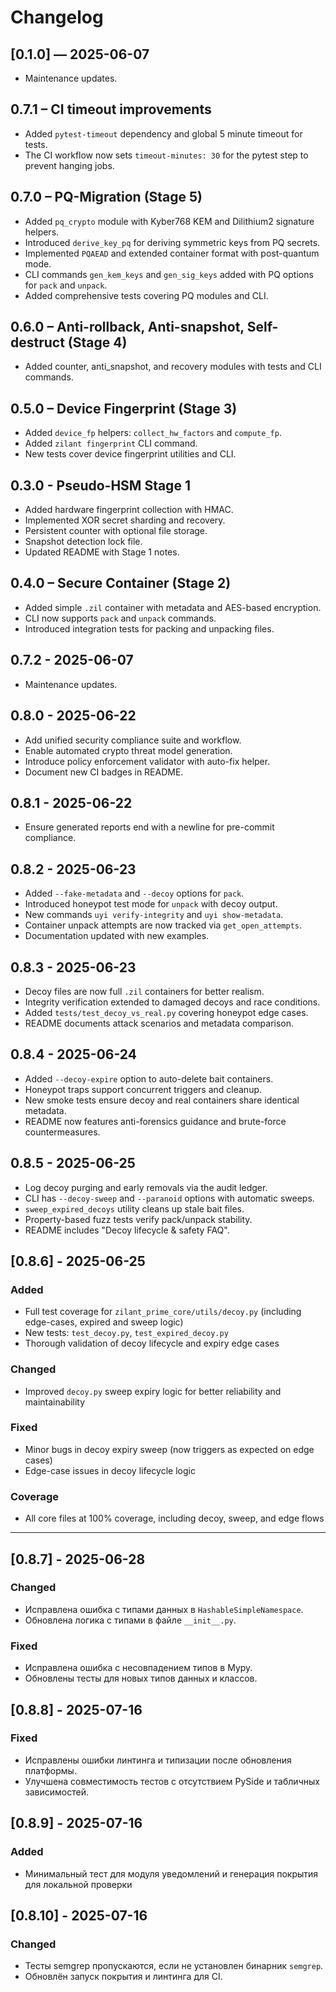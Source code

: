 # Changelog
## [0.1.0] — 2025-06-07
- Maintenance updates.

## 0.7.1 – CI timeout improvements
- Added `pytest-timeout` dependency and global 5 minute timeout for tests.
- The CI workflow now sets `timeout-minutes: 30` for the pytest step to
  prevent hanging jobs.

## 0.7.0 – PQ-Migration (Stage 5)
- Added `pq_crypto` module with Kyber768 KEM and Dilithium2 signature helpers.
- Introduced `derive_key_pq` for deriving symmetric keys from PQ secrets.
- Implemented `PQAEAD` and extended container format with post-quantum mode.
- CLI commands `gen_kem_keys` and `gen_sig_keys` added with PQ options for `pack` and `unpack`.
- Added comprehensive tests covering PQ modules and CLI.
## 0.6.0 – Anti-rollback, Anti-snapshot, Self-destruct (Stage 4)
- Added counter, anti_snapshot, and recovery modules with tests and CLI commands.


## 0.5.0 – Device Fingerprint (Stage 3)
- Added `device_fp` helpers: `collect_hw_factors` and `compute_fp`.
- Added `zilant fingerprint` CLI command.
- New tests cover device fingerprint utilities and CLI.

## 0.3.0 - Pseudo-HSM Stage 1
- Added hardware fingerprint collection with HMAC.
- Implemented XOR secret sharding and recovery.
- Persistent counter with optional file storage.
- Snapshot detection lock file.
- Updated README with Stage 1 notes.

## 0.4.0 – Secure Container (Stage 2)
- Added simple `.zil` container with metadata and AES-based encryption.
- CLI now supports `pack` and `unpack` commands.
- Introduced integration tests for packing and unpacking files.
## 0.7.2 - 2025-06-07
- Maintenance updates.

## 0.8.0 - 2025-06-22
- Add unified security compliance suite and workflow.
- Enable automated crypto threat model generation.
- Introduce policy enforcement validator with auto-fix helper.
- Document new CI badges in README.
## 0.8.1 - 2025-06-22
- Ensure generated reports end with a newline for pre-commit compliance.

## 0.8.2 - 2025-06-23
- Added `--fake-metadata` and `--decoy` options for `pack`.
- Introduced honeypot test mode for `unpack` with decoy output.
- New commands `uyi verify-integrity` and `uyi show-metadata`.
- Container unpack attempts are now tracked via `get_open_attempts`.
- Documentation updated with new examples.

## 0.8.3 - 2025-06-23
- Decoy files are now full `.zil` containers for better realism.
- Integrity verification extended to damaged decoys and race conditions.
- Added `tests/test_decoy_vs_real.py` covering honeypot edge cases.
- README documents attack scenarios and metadata comparison.

## 0.8.4 - 2025-06-24
- Added `--decoy-expire` option to auto-delete bait containers.
- Honeypot traps support concurrent triggers and cleanup.
- New smoke tests ensure decoy and real containers share identical metadata.
- README now features anti-forensics guidance and brute-force countermeasures.

## 0.8.5 - 2025-06-25
- Log decoy purging and early removals via the audit ledger.
- CLI has `--decoy-sweep` and `--paranoid` options with automatic sweeps.
- `sweep_expired_decoys` utility cleans up stale bait files.
- Property-based fuzz tests verify pack/unpack stability.
- README includes "Decoy lifecycle & safety FAQ".

## [0.8.6] - 2025-06-25

### Added
- Full test coverage for `zilant_prime_core/utils/decoy.py` (including edge-cases, expired and sweep logic)
- New tests: `test_decoy.py`, `test_expired_decoy.py`
- Thorough validation of decoy lifecycle and expiry edge cases

### Changed
- Improved `decoy.py` sweep expiry logic for better reliability and maintainability

### Fixed
- Minor bugs in decoy expiry sweep (now triggers as expected on edge cases)
- Edge-case issues in decoy lifecycle logic

### Coverage
- All core files at 100% coverage, including decoy, sweep, and edge flows

---
## [0.8.7] - 2025-06-28
### Changed
- Исправлена ошибка с типами данных в `HashableSimpleNamespace`.
- Обновлена логика с типами в файле `__init__.py`.

### Fixed
- Исправлена ошибка с несовпадением типов в Mypy.
- Обновлены тесты для новых типов данных и классов.

## [0.8.8] - 2025-07-16
### Fixed
- Исправлены ошибки линтинга и типизации после обновления платформы.
- Улучшена совместимость тестов с отсутствием PySide и табличных зависимостей.

## [0.8.9] - 2025-07-16
### Added
- Минимальный тест для модуля уведомлений и генерация покрытия для локальной проверки

## [0.8.10] - 2025-07-16
### Changed
- Тесты semgrep пропускаются, если не установлен бинарник `semgrep`.
- Обновлён запуск покрытия и линтинга для CI.
